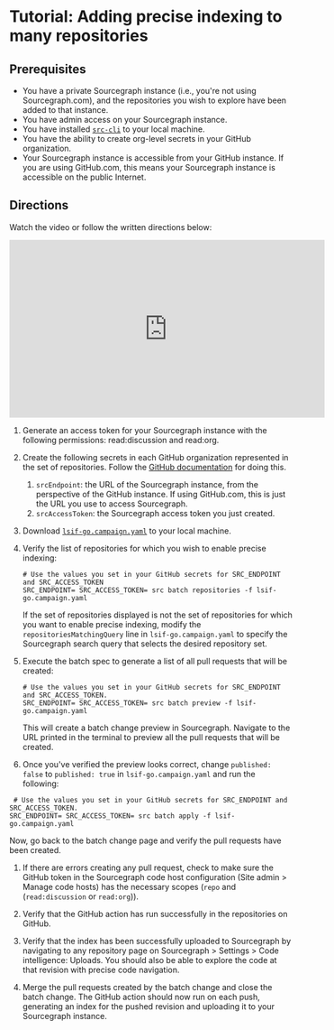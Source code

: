 # Tutorial: Adding precise indexing to many repositories

## Prerequisites

* You have a private Sourcegraph instance (i.e., you're not using
  Sourcegraph.com), and the repositories you wish to explore have been added to
  that instance.
* You have admin access on your Sourcegraph instance.
* You have installed [`src-cli`](https://github.com/sourcegraph/src-cli) to your local machine.
* You have the ability to create org-level secrets in your GitHub organization.
* Your Sourcegraph instance is accessible from your GitHub instance. If you are
  using GitHub.com, this means your Sourcegraph instance is accessible on the
  public Internet.

## Directions

Watch the video or follow the written directions below:

<iframe width="560" height="315" src="https://www.youtube.com/embed/tfk3nwvltAw" frameborder="0" allow="accelerometer; autoplay; clipboard-write; encrypted-media; gyroscope; picture-in-picture" allowfullscreen></iframe>

1. Generate an access token for your Sourcegraph instance with the following permissions: read:discussion and read:org.
  1. Create the following secrets in each GitHub organization represented in the
     set of repositories. Follow the [GitHub
     documentation](https://docs.github.com/en/free-pro-team@latest/actions/reference/encrypted-secrets#creating-encrypted-secrets-for-an-organization)
     for doing this.
     1. `srcEndpoint`: the URL of the Sourcegraph instance, from the perspective
        of the GitHub instance. If using GitHub.com, this is just the URL you use
        to access Sourcegraph.
     1. `srcAccessToken`: the Sourcegraph access token you just created.

1. Download
   [`lsif-go.campaign.yaml`](https://raw.githubusercontent.com/sourcegraph/snippets/main/lsif/lsif-go.campaign.yaml)
   to your local machine.

1. Verify the list of repositories for which you wish to enable precise indexing:
   ```
   # Use the values you set in your GitHub secrets for SRC_ENDPOINT and SRC_ACCESS_TOKEN
   SRC_ENDPOINT= SRC_ACCESS_TOKEN= src batch repositories -f lsif-go.campaign.yaml
   ```
   If the set of repositories displayed is not the set of repositories for which you want to enable precise indexing, modify the `repositoriesMatchingQuery` line in `lsif-go.campaign.yaml` to specify the Sourcegraph search query that selects the desired repository set.
1. Execute the batch spec to generate a list of all pull requests that will be created:
   ```
   # Use the values you set in your GitHub secrets for SRC_ENDPOINT and SRC_ACCESS_TOKEN.
   SRC_ENDPOINT= SRC_ACCESS_TOKEN= src batch preview -f lsif-go.campaign.yaml
   ```
   This will create a batch change preview in Sourcegraph. Navigate to the URL printed in the
     terminal to preview all the pull requests that will be created.

1. Once you've verified the preview looks correct, change `published: false` to `published: true` in `lsif-go.campaign.yaml` and run the following:
  ```
   # Use the values you set in your GitHub secrets for SRC_ENDPOINT and SRC_ACCESS_TOKEN.
  SRC_ENDPOINT= SRC_ACCESS_TOKEN= src batch apply -f lsif-go.campaign.yaml
  ```
  Now, go back to the batch change page and verify the pull requests have been
  created.
  1. If there are errors creating any pull request, check to make sure the GitHub token in the
     Sourcegraph code host configuration (Site admin > Manage code hosts) has the
     necessary scopes (`repo` and (`read:discussion` or `read:org`)).
  1. Verify that the GitHub action has run successfully in the repositories on GitHub.
  1. Verify that the index has been successfully uploaded to Sourcegraph by
     navigating to any repository page on Sourcegraph > Settings > Code
     intelligence: Uploads. You should also be able to explore the code at that
     revision with precise code navigation.

1. Merge the pull requests created by the batch change and close the batch
   change. The GitHub action should now run on each push, generating an index for the
   pushed revision and uploading it to your Sourcegraph instance.
